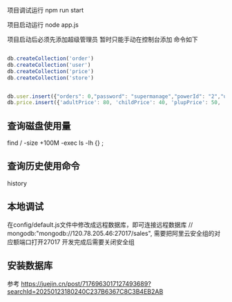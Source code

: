 
项目调试运行 npm run start

项目启动运行 node app.js

项目启动后必须先添加超级管理员 暂时只能手动在控制台添加 命令如下

```js

db.createCollection('order')
db.createCollection('user')
db.createCollection('price')
db.createCollection('store')


db.user.insert({"orders": 0,"password": "supermanage","powerId": "2","username": "supermanage"})
db.price.insert({'adultPrice': 80, 'childPrice': 40, 'plupPrice': 50, 'clothPrice': 30})

```

## 查询磁盘使用量
find / -size +100M -exec ls -lh {} \;

## 查询历史使用命令
history

## 本地调试
在config/default.js文件中修改成远程数据库，即可连接远程数据库
// mongodb:"mongodb://120.78.205.46:27017/sales",
需要把阿里云安全组的对应额端口打开27017
开发完成后需要关闭安全组

## 安装数据库
参考
https://juejin.cn/post/7176963017127493689?searchId=20250123180240C237B6367C8C3B4EB2AB
